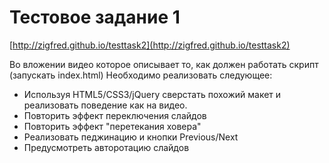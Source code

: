 # Тестовое задание 1

[http://zigfred.github.io/testtask2](http://zigfred.github.io/testtask2)

Во вложении видео которое описывает то, как должен работать скрипт
(запускать index.html) Необходимо реализовать следующее:

* Используя HTML5/CSS3/jQuery сверстать похожий макет и реализовать поведение как на видео.
* Повторить эффект переключения слайдов
* Повторить эффект "перетекания ховера"
* Реализовать педжинацию и кнопки Previous/Next
* Предусмотреть авторотацию слайдов